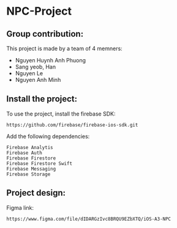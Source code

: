 # NPC-Project

## Group contribution:

This project is made by a team of 4 memners:

* Nguyen Huynh Anh Phuong
* Sang yeob, Han
* Nguyen Le
* Nguyen Anh Minh

## Install the project:

To use the project, install the firebase SDK: 
```
https://github.com/firebase/firebase-ios-sdk.git
```

Add the following dependencies:

```
Firebase Analytis 
Firebase Auth 
Firebase Firestore 
Firebase Firestore Swift
Firebase Messaging 
Firebase Storage 
```

## Project design:

Figma link:

```
https://www.figma.com/file/dIDARGzIvc8BRQU9EZbXTQ/iOS-A3-NPC
```
